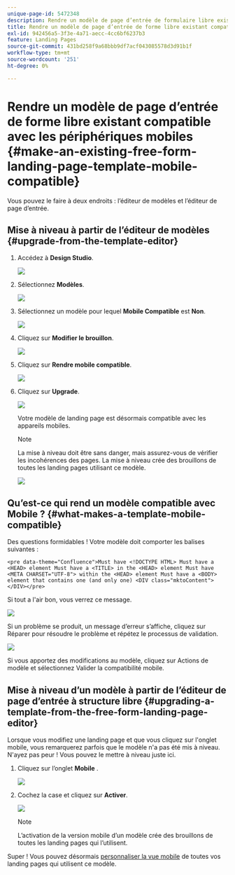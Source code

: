 ```yaml
---
unique-page-id: 5472348
description: Rendre un modèle de page d’entrée de formulaire libre existant compatible avec les périphériques mobiles - Documents Marketo - Documentation du produit
title: Rendre un modèle de page d’entrée de forme libre existant compatible avec les périphériques mobiles
exl-id: 942456a5-3f3e-4a71-aecc-4cc6bf6237b3
feature: Landing Pages
source-git-commit: 431bd258f9a68bbb9df7acf043085578d3d91b1f
workflow-type: tm+mt
source-wordcount: '251'
ht-degree: 0%

---
```


# Rendre un modèle de page d’entrée de forme libre existant compatible avec les périphériques mobiles {#make-an-existing-free-form-landing-page-template-mobile-compatible}

Vous pouvez le faire à deux endroits : l’éditeur de modèles et l’éditeur de page d’entrée.

## Mise à niveau à partir de l’éditeur de modèles {#upgrade-from-the-template-editor}

1. Accédez à **Design Studio**.

   ![](assets/designstudio-1.png)

1. Sélectionnez **Modèles**.

   ![](assets/image2015-1-22-20-3a20-3a2.png)

1. Sélectionnez un modèle pour lequel **Mobile Compatible** est **Non**.

   ![](assets/image2015-1-22-20-3a22-3a24.png)

1. Cliquez sur **Modifier le brouillon**.

   ![](assets/image2015-1-22-20-3a25-3a36.png)

1. Cliquez sur **Rendre mobile compatible**.

   ![](assets/image2015-1-22-20-3a30-3a33.png)

1. Cliquez sur **Upgrade**.

   ![](assets/image2015-1-22-20-3a32-3a45.png)

   Votre modèle de landing page est désormais compatible avec les appareils mobiles.

   >[!NOTE]
   >
   >La mise à niveau doit être sans danger, mais assurez-vous de vérifier les incohérences des pages. La mise à niveau crée des brouillons de toutes les landing pages utilisant ce modèle.

   ![](assets/image2015-1-22-20-3a36-3a43.png)

## Qu’est-ce qui rend un modèle compatible avec Mobile ? {#what-makes-a-template-mobile-compatible}

Des questions formidables ! Votre modèle doit comporter les balises suivantes :

`<pre data-theme="Confluence">Must have <!DOCTYPE HTML> Must have a <HEAD> element Must have a <TITLE> in the <HEAD> element Must have <META CHARSET="UTF-8"> within the <HEAD> element Must have a <BODY> element that contains one (and only one) <DIV class="mktoContent"></DIV></pre>`

Si tout a l&#39;air bon, vous verrez ce message.

![](assets/image2015-1-22-20-3a41-3a31.png)

Si un problème se produit, un message d’erreur s’affiche, cliquez sur Réparer pour résoudre le problème et répétez le processus de validation.

![](assets/image2015-1-22-20-3a43-3a20.png)

Si vous apportez des modifications au modèle, cliquez sur Actions de modèle et sélectionnez Valider la compatibilité mobile.

## Mise à niveau d’un modèle à partir de l’éditeur de page d’entrée à structure libre {#upgrading-a-template-from-the-free-form-landing-page-editor}

Lorsque vous modifiez une landing page et que vous cliquez sur l&#39;onglet mobile, vous remarquerez parfois que le modèle n&#39;a pas été mis à niveau. N&#39;ayez pas peur ! Vous pouvez le mettre à niveau juste ici.

1. Cliquez sur l’onglet **Mobile** .

   ![](assets/image2015-1-22-20-3a48-3a19.png)

1. Cochez la case et cliquez sur **Activer**.

   ![](assets/image2015-1-22-20-3a49-3a34.png)

   >[!NOTE]
   >
   >L’activation de la version mobile d’un modèle crée des brouillons de toutes les landing pages qui l’utilisent.

Super ! Vous pouvez désormais [personnaliser la vue mobile](/help/marketo/product-docs/demand-generation/landing-pages/free-form-landing-pages/customize-mobile-view-for-your-free-form-landing-page.md) de toutes vos landing pages qui utilisent ce modèle.
